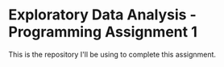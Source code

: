 # Exploratory Data Analysis - Programming Assignment 1

This is the repository I'll be using to complete this assignment.

